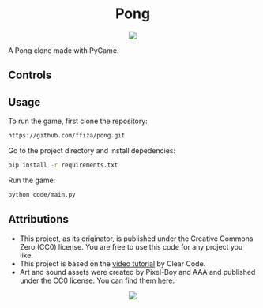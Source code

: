 <div align="center">
    <h1>Pong</h1>
</div>

<p align="center">
    <a href="https://www.python.org/"><img src="https://forthebadge.com/images/badges/made-with-python.svg"></a>
</p>

A Pong clone made with PyGame.

## Controls



## Usage

To run the game, first clone the repository: 
```bash
https://github.com/ffiza/pong.git
```

Go to the project directory and install depedencies:
```bash
pip install -r requirements.txt
```

Run the game:
```bash
python code/main.py
```

## Attributions

* This project, as its originator, is published under the Creative Commons Zero
(CC0) license. You are free to use this code for any project you like.
* This project is based on the [video tutorial](https://youtu.be/QU1pPzEGrqw)
by Clear Code.
* Art and sound assets were created by Pixel-Boy and AAA and published under
the CC0 license. You can find them [here](https://pixel-boy.itch.io/ninja-adventure-asset-pack).

<p align="center">
    <a href="https://creativecommons.org/publicdomain/zero/1.0/legalcode"><img src="https://licensebuttons.net/p/zero/1.0/88x31.png"></a>
</p>